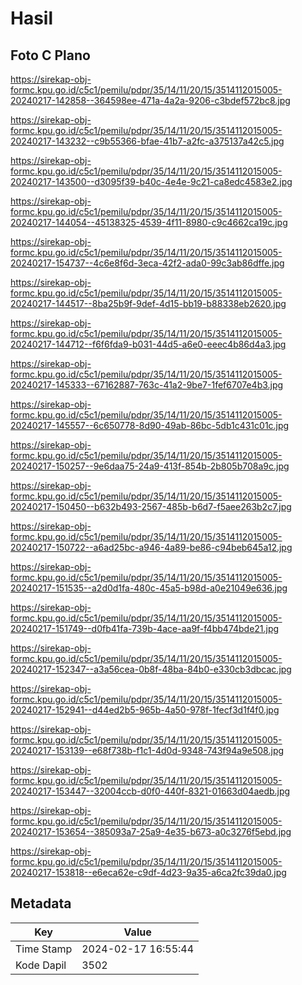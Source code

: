 # Hasil

## Foto C Plano

https://sirekap-obj-formc.kpu.go.id/c5c1/pemilu/pdpr/35/14/11/20/15/3514112015005-20240217-142858--364598ee-471a-4a2a-9206-c3bdef572bc8.jpg

https://sirekap-obj-formc.kpu.go.id/c5c1/pemilu/pdpr/35/14/11/20/15/3514112015005-20240217-143232--c9b55366-bfae-41b7-a2fc-a375137a42c5.jpg

https://sirekap-obj-formc.kpu.go.id/c5c1/pemilu/pdpr/35/14/11/20/15/3514112015005-20240217-143500--d3095f39-b40c-4e4e-9c21-ca8edc4583e2.jpg

https://sirekap-obj-formc.kpu.go.id/c5c1/pemilu/pdpr/35/14/11/20/15/3514112015005-20240217-144054--45138325-4539-4f11-8980-c9c4662ca19c.jpg

https://sirekap-obj-formc.kpu.go.id/c5c1/pemilu/pdpr/35/14/11/20/15/3514112015005-20240217-154737--4c6e8f6d-3eca-42f2-ada0-99c3ab86dffe.jpg

https://sirekap-obj-formc.kpu.go.id/c5c1/pemilu/pdpr/35/14/11/20/15/3514112015005-20240217-144517--8ba25b9f-9def-4d15-bb19-b88338eb2620.jpg

https://sirekap-obj-formc.kpu.go.id/c5c1/pemilu/pdpr/35/14/11/20/15/3514112015005-20240217-144712--f6f6fda9-b031-44d5-a6e0-eeec4b86d4a3.jpg

https://sirekap-obj-formc.kpu.go.id/c5c1/pemilu/pdpr/35/14/11/20/15/3514112015005-20240217-145333--67162887-763c-41a2-9be7-1fef6707e4b3.jpg

https://sirekap-obj-formc.kpu.go.id/c5c1/pemilu/pdpr/35/14/11/20/15/3514112015005-20240217-145557--6c650778-8d90-49ab-86bc-5db1c431c01c.jpg

https://sirekap-obj-formc.kpu.go.id/c5c1/pemilu/pdpr/35/14/11/20/15/3514112015005-20240217-150257--9e6daa75-24a9-413f-854b-2b805b708a9c.jpg

https://sirekap-obj-formc.kpu.go.id/c5c1/pemilu/pdpr/35/14/11/20/15/3514112015005-20240217-150450--b632b493-2567-485b-b6d7-f5aee263b2c7.jpg

https://sirekap-obj-formc.kpu.go.id/c5c1/pemilu/pdpr/35/14/11/20/15/3514112015005-20240217-150722--a6ad25bc-a946-4a89-be86-c94beb645a12.jpg

https://sirekap-obj-formc.kpu.go.id/c5c1/pemilu/pdpr/35/14/11/20/15/3514112015005-20240217-151535--a2d0d1fa-480c-45a5-b98d-a0e21049e636.jpg

https://sirekap-obj-formc.kpu.go.id/c5c1/pemilu/pdpr/35/14/11/20/15/3514112015005-20240217-151749--d0fb41fa-739b-4ace-aa9f-f4bb474bde21.jpg

https://sirekap-obj-formc.kpu.go.id/c5c1/pemilu/pdpr/35/14/11/20/15/3514112015005-20240217-152347--a3a56cea-0b8f-48ba-84b0-e330cb3dbcac.jpg

https://sirekap-obj-formc.kpu.go.id/c5c1/pemilu/pdpr/35/14/11/20/15/3514112015005-20240217-152941--d44ed2b5-965b-4a50-978f-1fecf3d1f4f0.jpg

https://sirekap-obj-formc.kpu.go.id/c5c1/pemilu/pdpr/35/14/11/20/15/3514112015005-20240217-153139--e68f738b-f1c1-4d0d-9348-743f94a9e508.jpg

https://sirekap-obj-formc.kpu.go.id/c5c1/pemilu/pdpr/35/14/11/20/15/3514112015005-20240217-153447--32004ccb-d0f0-440f-8321-01663d04aedb.jpg

https://sirekap-obj-formc.kpu.go.id/c5c1/pemilu/pdpr/35/14/11/20/15/3514112015005-20240217-153654--385093a7-25a9-4e35-b673-a0c3276f5ebd.jpg

https://sirekap-obj-formc.kpu.go.id/c5c1/pemilu/pdpr/35/14/11/20/15/3514112015005-20240217-153818--e6eca62e-c9df-4d23-9a35-a6ca2fc39da0.jpg


## Metadata

| Key        | Value               |
| ---------- | ------------------- |
| Time Stamp | 2024-02-17 16:55:44 |
| Kode Dapil | 3502                |




